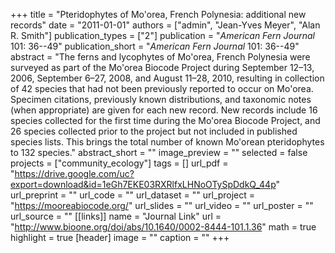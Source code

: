 +++
title = "Pteridophytes of Mo'orea, French Polynesia: additional new records"
date = "2011-01-01"
authors = ["admin", "Jean-Yves Meyer", "Alan R. Smith"]
publication_types = ["2"]
publication = "_American Fern Journal_ 101: 36--49"
publication_short = "_American Fern Journal_ 101: 36--49"
abstract = "The ferns and lycophytes of Mo'orea, French Polynesia were surveyed as part of the Mo'orea Biocode Project during September 12–13, 2006, September 6–27, 2008, and August 11–28, 2010, resulting in collection of 42 species that had not been previously reported to occur on Mo'orea. Specimen citations, previously known distributions, and taxonomic notes (when appropriate) are given for each new record. New records include 16 species collected for the first time during the Mo'orea Biocode Project, and 26 species collected prior to the project but not included in published species lists. This brings the total number of known Mo'orean pteridophytes to 132 species."
abstract_short = ""
image_preview = ""
selected = false
projects = ["community_ecology"]
tags = []
url_pdf = "https://drive.google.com/uc?export=download&id=1eGh7EKE03RXRlfxLHNoOTySpDdkQ_44p"
url_preprint = ""
url_code = ""
url_dataset = ""
url_project = "https://mooreabiocode.org/"
url_slides = ""
url_video = ""
url_poster = ""
url_source = ""
[[links]]
  name = "Journal Link"
  url = "http://www.bioone.org/doi/abs/10.1640/0002-8444-101.1.36"
math = true
highlight = true
[header]
image = ""
caption = ""
+++
